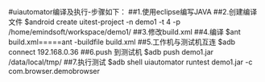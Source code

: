 #uiautomator编译及执行-步骤如下：
##1.使用eclipse编写JAVA
##2.创建编译文件
$android create uitest-project -n demo1 -t 4 -p /home/emindsoft/workspace/demo1/
##3.修改build.xml
##4.编译
$ant build.xml=====ant -buildfile build.xml
##5.工作机与测试机互连
$adb connect 192.168.0.36
##6.push 到测试机
$adb push demo1.jar /data/local/tmp/
##7.执行测试
$adb shell uiautomator runtest demo1.jar -c com.browser.demobrowser


